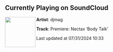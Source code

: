 ## Currently Playing on SoundCloud

[<img align="left" width="100" src="https://i1.sndcdn.com/artworks-2fbm48Tzim01ABfr-yE23eg-t500x500.jpg">](https://soundcloud.com/djmag/premiere-nectax-body-talk?in=nectax/sets/body-talk-ep)

**Artist**: djmag 

**Track**: Premiere: Nectax ‘Body Talk’

Last updated at 07/31/2024 10:33
